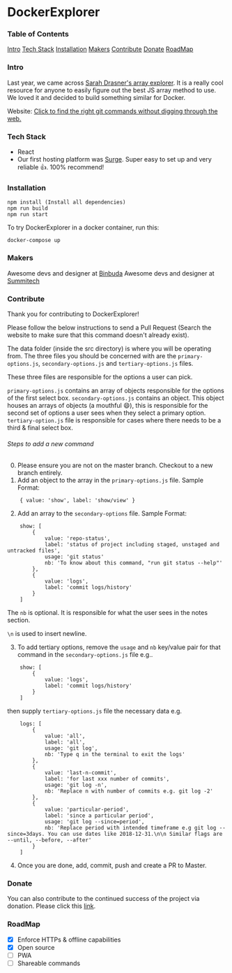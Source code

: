 # DockerExplorer
### Table of Contents
[Intro](https://github.com/binbuda/dockerexplorer/blob/master/README.md#intro)
[Tech Stack](https://github.com/binbuda/dockerexplorer/blob/master/README.md#tech-stack)
[Installation](https://github.com/binbuda/dockerexplorer/blob/master/README.md#installation)
[Makers](https://github.com/binbuda/dockerexplorer/blob/master/README.md#makers)
[Contribute](https://github.com/binbuda/dockerexplorer/blob/master/README.md#contribute)
[Donate](https://github.com/binbuda/dockerexplorer/blob/master/README.md#donate)
[RoadMap](https://github.com/binbuda/dockerexplorer/blob/master/README.md#roadmap)

### Intro
Last year, we came across [Sarah Drasner's array explorer](https://github.com/sdras/array-explorer). It is a really cool resource for anyone to easily figure out the best JS array method to use. We loved it and decided to build something similar for Docker.

Website: [Click to find the right git commands without digging through the web.](https://dockerexplorer.com)

### Tech Stack
- React
- Our first hosting platform was [Surge](https://surge.sh). Super easy to set up and very reliable :+1:. 100% recommend!

### Installation
```
npm install (Install all dependencies)
npm run build
npm run start
```

To try DockerExplorer in a docker container, run this:
```
docker-compose up
```

### Makers
Awesome devs and designer at [Binbuda](https://binbuda.io)
Awesome devs and designer at [Summitech](https://summitech.ng)

### Contribute
Thank you for contributing to DockerExplorer!

Please follow the below instructions to send a Pull Request (Search the website to make sure that this command doesn't already exist).

The data folder (inside the src directory) is where you will be operating from. The three files you should be concerned with are the `primary-options.js`, `secondary-options.js` and `tertiary-options.js` files. 

These three files are responsible for the options a user can pick. 

`primary-options.js` contains an array of objects responsible for the options of the first select box. 
`secondary-options.js` contains an object. This object houses an arrays of objects (a mouthful :smile:), this is responsible for the second set of options a user sees when they select a primary option. 
`tertiary-option.js` file is responsible for cases where there needs to be a third & final select box.

###### Steps to add a new command
0. Please ensure you are not on the master branch. Checkout to a new branch entirely.
1. Add an object to the array in the `primary-options.js` file. Sample Format:
```
    { value: 'show', label: 'show/view' }
```
2. Add an array to the `secondary-options` file. Sample Format:
```
    show: [
        {
            value: 'repo-status',
            label: 'status of project including staged, unstaged and untracked files',
            usage: 'git status'
            nb: 'To know about this command, "run git status --help"'
        },
        {
            value: 'logs',
            label: 'commit logs/history'
        }
    ]
```
The `nb` is optional. It is responsible for what the user sees in the notes section. 
  
`\n` is used to insert newline.
  
3. To add tertiary options, remove the `usage` and `nb` key/value pair for that command in the `secondary-options.js` file e.g..
```
    show: [
        {
            value: 'logs',
            label: 'commit logs/history'
        }
    ]
```
  
then supply `tertiary-options.js` file the necessary data e.g.

```
    logs: [
        {
            value: 'all',
            label: 'all',
            usage: 'git log',
            nb: 'Type q in the terminal to exit the logs'
        },
        {
            value: 'last-n-commit',
            label: 'for last xxx number of commits',
            usage: 'git log -n',
            nb: 'Replace n with number of commits e.g. git log -2'
        },
        {
            value: 'particular-period',
            label: 'since a particular period',
            usage: 'git log --since=period',
            nb: 'Replace period with intended timeframe e.g git log --since=3days. You can use dates like 2018-12-31.\n\n Similar flags are --until, --before, --after'
        }
    ]
```
4. Once you are done, add, commit, push and create a PR to Master.

### Donate

You can also contribute to the continued success of the project via donation. Please click this [link](https://opencollective.com/binbuda).

### RoadMap

- [x] Enforce HTTPs & offline capabilities
- [x] Open source
- [ ] PWA
- [ ] Shareable commands
